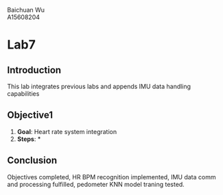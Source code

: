 Baichuan Wu </br>
A15608204 </br>

# Lab7

## Introduction
This lab integrates previous labs and appends IMU data handling capabilities

## Objective1
  1. **Goal**: Heart rate system integration
  2. **Steps**:
    * 

## Conclusion
Objectives completed, HR BPM recognition implemented, IMU data comm and processing fulfilled, pedometer KNN model traning tested.
